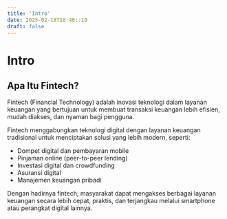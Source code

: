 ```yaml
---
title: 'Intro'
date: 2025-02-18T18:40::10
draft: false
---
```


# Intro

## Apa Itu Fintech?

Fintech (Financial Technology) adalah inovasi teknologi dalam layanan keuangan yang bertujuan untuk membuat transaksi keuangan lebih efisien, mudah diakses, dan nyaman bagi pengguna.

Fintech menggabungkan teknologi digital dengan layanan keuangan tradisional untuk menciptakan solusi yang lebih modern, seperti:

- Dompet digital dan pembayaran mobile
- Pinjaman online (peer-to-peer lending)
- Investasi digital dan crowdfunding
- Asuransi digital
- Manajemen keuangan pribadi

Dengan hadirnya fintech, masyarakat dapat mengakses berbagai layanan keuangan secara lebih cepat, praktis, dan terjangkau melalui smartphone atau perangkat digital lainnya.
